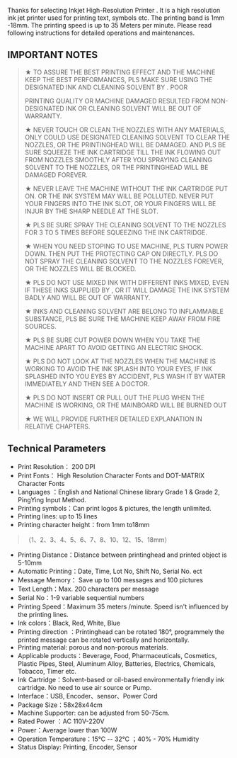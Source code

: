 Thanks for selecting Inkjet High-Resolution Printer . It is a high resolution ink jet printer used for printing text, symbols etc. The printing band is 1mm -18mm. The printing speed is up to 35 Meters per minute. Please read following instructions for detailed operations and maintenances.

## IMPORTANT NOTES

> ★ TO ASSURE THE BEST PRINTING EFFECT AND THE MACHINE KEEP THE BEST PERFORMANCES, PLS MAKE SURE USING THE DESIGNATED INK AND CLEANING SOLVENT BY . POOR
>
> PRINTING QUALITY OR MACHINE DAMAGED RESULTED FROM NON-DESIGNATED INK OR CLEANING SOLVENT WILL BE OUT OF WARRANTY.
>
> ★ NEVER TOUCH OR CLEAN THE NOZZLES WITH ANY MATERIALS, ONLY COULD USE DESIGNATED CLEANING SOLVENT TO CLEAR THE NOZZLES, OR THE PRINTINGHEAD WILL BE DAMAGED. AND PLS BE SURE SQUEEZE THE INK CARTRIDGE TILL THE INK FLOWING OUT FROM NOZZLES SMOOTHLY AFTER YOU SPRAYING CLEANING SOLVENT TO THE NOZZLES, OR THE PRINTINGHEAD WILL BE DAMAGED FOREVER.
>
> ★ NEVER LEAVE THE MACHINE WITHOUT THE INK CARTRIDGE PUT ON. OR THE INK SYSTEM MAY WILL BE POLLUTED. NEVER PUT YOUR FINGERS INTO THE INK SLOT, OR YOUR FINGERS WILL BE INJUR BY THE SHARP NEEDLE AT THE SLOT.
>
> ★ PLS BE SURE SPRAY THE CLEANING SOLVENT TO THE NOZZLES FOR 3 TO 5 TIMES BEFORE SQUEEZING THE INK CARTRIDGE.
>
> ★ WHEN YOU NEED STOPING TO USE MACHINE, PLS TURN POWER DOWN. THEN PUT THE PROTECTING CAP ON DIRECTLY. PLS DO NOT SPRAY THE CLEANING SOLVENT TO THE NOZZLES FOREVER, OR THE NOZZLES WILL BE BLOCKED.
>
> ★ PLS DO NOT USE MIXED INK WITH DIFFERENT INKS MIXED, EVEN IF THESE INKS SUPPLIED BY , OR IT WILL DAMAGE THE INK SYSTEM BADLY AND WILL BE OUT OF WARRANTY.
>
> ★ INKS AND CLEANING SOLVENT ARE BELONG TO INFLAMMABLE SUBSTANCE, PLS BE SURE THE MACHINE KEEP AWAY FROM FIRE SOURCES.
>
> ★ PLS BE SURE CUT POWER DOWN WHEN YOU TAKE THE MACHINE APART TO AVOID GETTING AN ELECTRIC SHOCK.
>
> ★ PLS DO NOT LOOK AT THE NOZZLES WHEN THE MACHINE IS WORKING TO AVOID THE INK SPLASH INTO YOUR EYES, IF INK SPLASHED INTO YOU EYES BY ACCIDENT, PLS WASH IT BY WATER IMMEDIATELY AND THEN SEE A DOCTOR.
>
> ★ PLS DO NOT INSERT OR PULL OUT THE PLUG WHEN THE MACHINE IS WORKING, OR THE MAINBOARD WILL BE BURNED OUT
>
> ★ WE WILL PROVIDE FURTHER DETAILED EXPLANATION IN RELATIVE CHAPTERS.

## Technical Parameters

- Print Resolution： 200 DPI
- Print Fonts： High Resolution Character Fonts and DOT-MATRIX Character Fonts
- Languages ：English and National Chinese library Grade 1 & Grade 2, PingYing Input Method.
- Printing symbols：Can print logos & pictures, the length unlimited.
- Printing lines: up to 15 lines
- Printing character height：from 1mm to18mm

> （1、2、3、4、5、6、7、8、10、12、15、18mm）

- Printing Distance：Distance between printinghead and printed object is 5-10mm
- Automatic Printing：Date, Time, Lot No, Shift No, Serial No. ect
- Message Memory： Save up to 100 messages and 100 pictures
- Text Length：Max. 200 characters per message
- Serial No：1-9 variable sequential numbers
- Printing Speed：Maximum 35 meters /minute. Speed isn't influenced by the printing lines.
- Ink colors：Black, Red, White, Blue
- Printing direction ：Printinghead can be rotated 180°, programmely the printed message can be rotated vertically and horizontally.
- Printing material: porous and non-porous materials.
- Applicable products：Beverage, Food, Pharmaceuticals, Cosmetics, Plastic Pipes, Steel, Aluminum Alloy, Batteries, Electrics, Chemicals, Tobacco, Timer etc.
- Ink Cartridge：Solvent-based or oil-based environmentally friendly ink cartridge. No need to use air source or Pump.
- Interface：USB, Encoder、sensor、Power Cord
- Package Size：58x28x44cm
- Machine Supporter: can be adjusted from 50-75cm.
- Rated Power ：AC 110V-220V
- Power：Average lower than 100W
- Operation Temperature：15℃ -- 32℃ ；40% - 70% Humidity
- Status Display: Printing, Encoder, Sensor